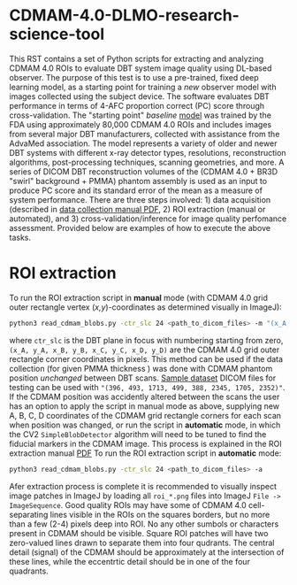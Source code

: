 # CDMAM-4.0-DLMO-research-science-tool
This RST contains a set of Python scripts for extracting and analyzing CDMAM 4.0 ROIs to evaluate DBT system image quality using DL-based observer.
The purpose of this test is to use a pre-trained, fixed deep learning model, as a starting point for training a *new* observer model with images collected using the subject device. The software evaluates DBT performance in terms of 4-AFC proportion correct (PC) score through cross-validation. The "starting point" *baseline* [model](https://plaque.twinbrook.org/index.php/s/QqtXn25qpP7MstE) was trained by the FDA using approximately 80,000 CDMAM 4.0 ROIs and includes images from several major DBT manufacturers, collected with assistance from the AdvaMed association. The model represents a variety of older and newer DBT systems with different x-ray detector types, resolutions, reconstruction algorithms, post-processing techniques, scanning geometries, and more.
A series of DICOM DBT reconstruction volumes of the (CDMAM 4.0 + BR3D "swirl" background + PMMA) phantom assembly is used as an input to produce PC score and its standard error of the mean as a measure of system performance. There are three steps involved: 1) data acquisition (described in [data collection manual PDF](https://plaque.twinbrook.org/index.php/s/AZYWP2z9SBYyexd), 2) ROI extraction (manual or automated), and 3) cross-validation/inference for image quality perfomance assessment. Provided below are examples of how to execute the above tasks.
# ROI extraction
To run the ROI extraction script in **manual** mode (with CDMAM 4.0 grid outer rectangle vertex (*x,y*)-coordinates as determined visually in ImageJ):
```bash
python3 read_cdmam_blobs.py -ctr_slc 24 <path_to_dicom_files> -m "(x_A, y_A, x_B, y_B, x_C, y_C, x_D, y_D)"
```
where `ctr_slc` is the DBT plane in focus with numbering starting from zero, `(x_A, y_A, x_B, y_B, x_C, y_C, x_D, y_D)` are the CDMAM 4.0 grid outer rectangle corner coordinates in pixels. This method can be used if the data collection (for given PMMA thickness ) was done with CDMAM phantom position *unchanged* between DBT scans. 
[Sample dataset](https://plaque.twinbrook.org/index.php/s/ABCD) DICOM files for testing can be used with `"(396, 493, 1713, 499, 388, 2345, 1705, 2352)"`.
If the CDMAM position was accidently altered between the scans the user has an option to apply the script in manual mode as above, supplying new A, B, C, D coordinates of the CDMAM grid rectangle corners for each scan when position was changed, or run the script in **automatic** mode, in which the CV2 `SimpleBlobDetector` algorithm will need to be tuned to find the fiducial markers in the CDMAM image. This process is explained in the ROI extraction manual [PDF](https://plaque.twinbrook.org/index.php/s/ABCD) To run the ROI extraction script in **automatic** mode:
```bash
python3 read_cdmam_blobs.py -ctr_slc 24 <path_to_dicom_files> -a
```
Afer extraction process is complete it is recommended to visually inspect image patches in ImageJ by loading all `roi_*.png` files into ImageJ `File -> ImageSequence`. Good quality ROIs may have some of CDMAM 4.0 cell-separating lines visible in the ROIs on the squares borders, but no more than a few (2-4) pixels deep into ROI. No any other sumbols or characters present in CDMAM should be visible. Square ROI patches will have two zero-valued lines drawn to separate them into four qudrants. The central detail (signal) of the CDMAM should be approximately at the intersection of these lines, while the eccentrtic detail should be in one of the four quadrants.



